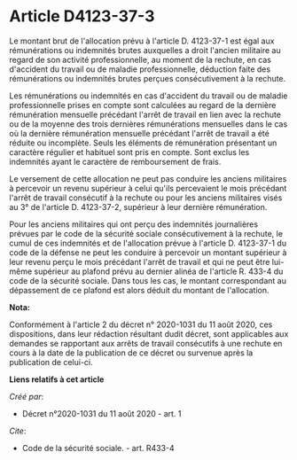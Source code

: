 # Article D4123-37-3

Le montant brut de l'allocation prévu à l'article D. 4123-37-1 est égal aux rémunérations ou indemnités brutes auxquelles a
droit l'ancien militaire au regard de son activité professionnelle, au moment de la rechute, en cas d'accident du travail ou
de maladie professionnelle, déduction faite des rémunérations ou indemnités brutes perçues consécutivement à la rechute. 

Les rémunérations ou indemnités en cas d'accident du travail ou de maladie professionnelle prises en compte sont calculées au
regard de la dernière rémunération mensuelle précédant l'arrêt de travail en lien avec la rechute ou de la moyenne des trois
dernières rémunérations mensuelles dans le cas où la dernière rémunération mensuelle précédant l'arrêt de travail a été
réduite ou incomplète. Seuls les éléments de rémunération présentant un caractère régulier et habituel sont pris en compte.
Sont exclus les indemnités ayant le caractère de remboursement de frais. 

Le versement de cette allocation ne peut pas conduire les anciens militaires à percevoir un revenu supérieur à celui qu'ils
percevaient le mois précédant l'arrêt de travail consécutif à la rechute ou pour les anciens militaires visés au 3° de
l'article D. 4123-37-2, supérieur à leur dernière rémunération. 

Pour les anciens militaires qui ont perçu des indemnités journalières prévues par le code de la sécurité sociale
consécutivement à la rechute, le cumul de ces indemnités et de l'allocation prévue à l'article D. 4123-37-1 du code de la
défense ne peut les conduire à percevoir un montant supérieur à leur revenu perçu le mois précédant l'arrêt de travail et qui
ne peut être lui-même supérieur au plafond prévu au dernier alinéa de l'article R. 433-4 du code de la sécurité sociale. Dans
tous les cas, le montant correspondant au dépassement de ce plafond est alors déduit du montant de l'allocation.

**Nota:**

Conformément à l'article 2 du décret n° 2020-1031 du 11 août 2020, ces dispositions, dans leur rédaction résultant dudit
décret, sont applicables aux demandes se rapportant aux arrêts de travail consécutifs à une rechute en cours à la date de la
publication de ce décret ou survenue après la publication de celui-ci.

**Liens relatifs à cet article**

_Créé par_:

  - Décret n°2020-1031 du 11 août 2020 - art. 1

_Cite_:

  - Code de la sécurité sociale. - art. R433-4
